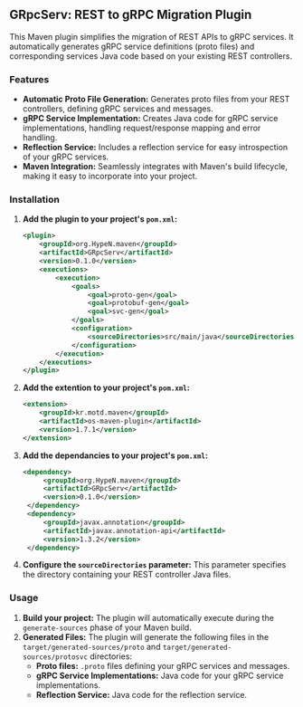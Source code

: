 ## GRpcServ: REST to gRPC Migration Plugin

This Maven plugin simplifies the migration of REST APIs to gRPC services. It automatically generates gRPC service definitions (proto files) and corresponding services Java code based on your existing REST controllers.

### Features

* **Automatic Proto File Generation:**  Generates proto files from your REST controllers, defining gRPC services and messages.
* **gRPC Service Implementation:** Creates Java code for gRPC service implementations, handling request/response mapping and error handling.
* **Reflection Service:** Includes a reflection service for easy introspection of your gRPC services.
* **Maven Integration:** Seamlessly integrates with Maven's build lifecycle, making it easy to incorporate into your project.

### Installation

1. **Add the plugin to your project's `pom.xml`:**
   ```xml
   <plugin>
       <groupId>org.HypeN.maven</groupId>
       <artifactId>GRpcServ</artifactId>
       <version>0.1.0</version>
       <executions>
           <execution>
               <goals>
                   <goal>proto-gen</goal>
                   <goal>protobuf-gen</goal>
                   <goal>svc-gen</goal>
               </goals>
               <configuration>
                   <sourceDirectories>src/main/java</sourceDirectories>
               </configuration>
           </execution>
       </executions>
   </plugin>
   ```
2. **Add the extention to your project's `pom.xml`:**
   ```xml
   <extension>
       <groupId>kr.motd.maven</groupId>
       <artifactId>os-maven-plugin</artifactId>
       <version>1.7.1</version>
   </extension>
   ```
3. **Add the dependancies to your project's `pom.xml`:**
   ```xml
   <dependency>
        <groupId>org.HypeN.maven</groupId>
        <artifactId>GRpcServ</artifactId>
        <version>0.1.0</version>
    </dependency>
    <dependency>
        <groupId>javax.annotation</groupId>
        <artifactId>javax.annotation-api</artifactId>
        <version>1.3.2</version>
    </dependency>
   ```
2. **Configure the `sourceDirectories` parameter:** This parameter specifies the directory containing your REST controller Java files.

### Usage

1. **Build your project:** The plugin will automatically execute during the `generate-sources` phase of your Maven build.
2. **Generated Files:** The plugin will generate the following files in the `target/generated-sources/proto` and `target/generated-sources/protosvc` directories:
    * **Proto files:**  `.proto` files defining your gRPC services and messages.
    * **gRPC Service Implementations:** Java code for your gRPC service implementations.
    * **Reflection Service:** Java code for the reflection service.
